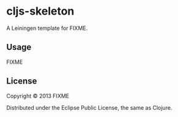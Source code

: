 # cljs-skeleton

A Leiningen template for FIXME.

## Usage

FIXME

## License

Copyright © 2013 FIXME

Distributed under the Eclipse Public License, the same as Clojure.
